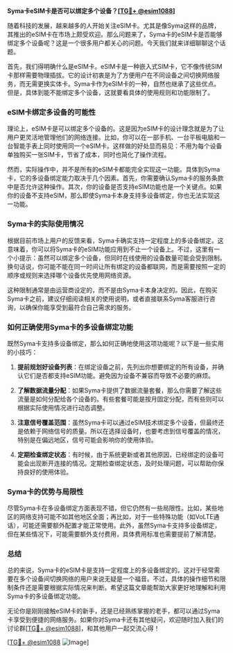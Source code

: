 **Syma卡eSIM卡是否可以绑定多个设备？[[TG💪+ @esim1088](https://t.me/s/esim1088)]**

随着科技的发展，越来越多的人开始关注eSIM卡。尤其是像Syma这样的品牌，其推出的eSIM卡在市场上颇受欢迎。那么问题来了，Syma卡的eSIM卡是否能够绑定多个设备呢？这是一个很多用户都关心的问题。今天我们就来详细聊聊这个话题。

首先，我们得明确什么是eSIM卡。eSIM卡是一种嵌入式SIM卡，它不像传统SIM卡那样需要物理插拔。它的设计初衷是为了方便用户在不同设备之间切换网络服务，而无需更换实体卡。Syma卡作为eSIM卡的一种，自然也继承了这些优点。但是，具体到能不能绑定多个设备，这就要看具体的使用规则和功能限制了。

### eSIM卡绑定多设备的可能性

理论上，eSIM卡是可以绑定多个设备的。这是因为eSIM卡的设计理念就是为了让用户更灵活地管理他们的网络连接。比如，你可以在一部手机、一台平板电脑和一台智能手表上同时使用同一个eSIM卡。这样做的好处显而易见：不用为每个设备单独购买一张SIM卡，节省了成本，同时也简化了操作流程。

然而，实际操作中，并不是所有的eSIM卡都能完全实现这一功能。具体到Syma卡，它的多设备绑定能力取决于几个因素。首先，你需要确认Syma卡的服务条款中是否允许这种操作。其次，你的设备是否支持eSIM功能也是一个关键点。如果你的设备不支持eSIM，那么即使Syma卡本身支持多设备绑定，你也无法实现这一功能。

### Syma卡的实际使用情况

根据目前市场上用户的反馈来看，Syma卡确实支持一定程度上的多设备绑定。这意味着，你可以将Syma卡的eSIM功能应用到不止一个设备上。不过，这里有一个小提示：虽然可以绑定多个设备，但同时在线使用的设备数量可能会受到限制。换句话说，你可能不能在同一时间让所有绑定的设备都联网，而是需要按照一定的顺序或规则来选择哪个设备优先使用网络资源。

这种限制通常是由运营商设定的，而不是由Syma卡本身决定的。因此，在购买Syma卡之前，建议仔细阅读相关的使用说明，或者直接联系Syma客服进行咨询，以确保你能享受到最符合自己需求的服务。

### 如何正确使用Syma卡的多设备绑定功能

既然Syma卡支持多设备绑定，那么如何正确地使用这项功能呢？以下是一些实用的小技巧：

1. **提前规划好设备列表**：在绑定设备之前，先列出你想要绑定的所有设备，并确认它们是否都支持eSIM功能。避免因为设备不兼容而导致不必要的麻烦。

2. **了解数据流量分配**：如果Syma卡提供了数据流量套餐，那么你需要了解这些流量是如何分配给各个设备的。有些套餐可能是按月固定分配，而有些则可以根据实际使用情况进行动态调整。

3. **注意信号覆盖范围**：虽然Syma卡可以通过eSIM技术绑定多个设备，但最终还是依赖于网络信号的质量。所以在选择设备时，也要考虑到信号覆盖的情况，特别是在偏远地区，信号可能会影响你的使用体验。

4. **定期检查绑定状态**：有时候，由于系统更新或者其他原因，已经绑定的设备可能会出现断开连接的情况。定期检查绑定状态，及时处理问题，可以帮助你保持良好的使用体验。

### Syma卡的优势与局限性

尽管Syma卡在多设备绑定方面表现不错，但它仍然有一些局限性。比如，某些地区的网络支持可能不如其他地区全面；再比如，对于一些特殊功能（如VoLTE通话），可能还需要额外配置才能正常使用。此外，虽然Syma卡支持多设备绑定，但在某些情况下，可能需要额外支付费用，具体费用标准也需要提前了解清楚。

### 总结

总的来说，Syma卡的eSIM卡是支持一定程度上的多设备绑定的。这对于经常需要在多个设备间切换网络的用户来说无疑是一个福音。不过，具体的操作细节和限制条件还是需要根据实际情况来判断。希望这篇文章能帮助大家更好地理解和利用Syma卡的多设备绑定功能。

无论你是刚刚接触eSIM卡的新手，还是已经熟练掌握的老手，都可以通过Syma卡享受到便捷的网络服务。如果你对Syma卡还有其他疑问，欢迎随时加入我们的讨论群[[TG💪+ @esim1088](https://t.me/s/esim1088)]，和其他用户一起交流心得！

[[TG💪+ @esim1088](https://t.me/s/esim1088) ![Image](https://i.postimg.cc/4NQfJmqS/Snipaste-2025-05-13-00-14-12.png)]